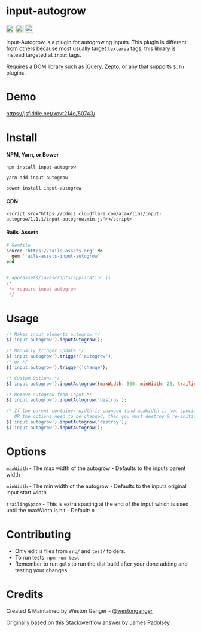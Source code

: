 # input-autogrow
<a href="https://badge.fury.io/js/input-autogrow" target="_blank"><img height="21" style='border:0px;height:21px;' border='0' src="https://badge.fury.io/js/input-autogrow.svg" alt="NPM Version"></a>
<a href='https://www.npmjs.org/package/input-autogrow' target='_blank'><img height='21' style='border:0px;height:21px;' src='https://img.shields.io/npm/dt/input-autogrow.svg?label=NPM+Downloads' border='0' alt='NPM Downloads' /></a>
<a href='https://ko-fi.com/A5071NK' target='_blank'><img height='22' style='border:0px;height:22px;' src='https://az743702.vo.msecnd.net/cdn/kofi1.png?v=a' border='0' alt='Buy Me a Coffee' /></a> 

Input-Autogrow is a plugin for autogrowing inputs. This plugin is different from others because most usually target `textarea` tags, this library is instead targeted at `input` tags.

Requires a DOM library such as jQuery, Zepto, or any that supports `$.fn` plugins.

# Demo

https://jsfiddle.net/xpvt214o/50743/

# Install

#### NPM, Yarn, or Bower
```
npm install input-autogrow

yarn add input-autogrow

bower install input-autogrow
```

#### CDN

```
<script src="https://cdnjs.cloudflare.com/ajax/libs/input-autogrow/1.1.1/input-autogrow.min.js"></script>
```

#### Rails-Assets
```ruby
# Gemfile
source 'https://rails-assets.org' do
  gem 'rails-assets-input-autogrow'
end


# app/assets/javascripts/application.js
/*
 *= require input-autogrow
 */
```

# Usage
```javascript
/* Makes input elements autogrow */
$('input.autogrow').inputAutogrow();

/* Manually trigger update */
$('input.autogrow').trigger('autogrow');
/* or */
$('input.autogrow').trigger('change');

/* Custom Options */
$('input.autogrow').inputAutogrow({maxWidth: 500, minWidth: 25, trailingSpace: 10});

/* Remove autogrow from input */
$('input.autogrow').inputAutogrow('destroy');

/* If the parent container width is changed (and maxWidth is not specified)
   OR the options need to be changed, then you must destroy & re-initialize inputAutogrow */
$('input.autogrow').inputAutogrow('destroy');
$('input.autogrow').inputAutogrow();
```

# Options
`maxWidth` - The max width of the autogrow - Defaults to the inputs parent width

`minWidth` - The min width of the autogrow - Defaults to the inputs original input start width

`trailingSpace` - This is extra spacing at the end of the input which is used until the maxWidth is hit - Default: `0`

# Contributing
- Only edit js files from `src/` and `test/` folders.
- To run tests: `npm run test`
- Remember to run `gulp` to run the dist build after your done adding and testing your changes.

# Credits
Created & Maintained by Weston Ganger - [@westonganger](https://github.com/westonganger)

Originally based on this [Stackoverflow answer](http://stackoverflow.com/questions/931207) by James Padolsey
